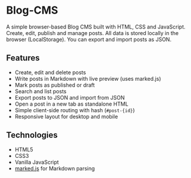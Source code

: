 # Blog-CMS

A simple browser-based Blog CMS built with HTML, CSS and JavaScript.  
Create, edit, publish and manage posts. All data is stored locally in the browser (LocalStorage). You can export and import posts as JSON.

## Features
- Create, edit and delete posts
- Write posts in Markdown with live preview (uses marked.js)
- Mark posts as published or draft
- Search and list posts
- Export posts to JSON and import from JSON
- Open a post in a new tab as standalone HTML
- Simple client-side routing with hash (`#post-{id}`)
- Responsive layout for desktop and mobile

## Technologies
- HTML5
- CSS3
- Vanilla JavaScript
- [marked.js](https://marked.js.org/) for Markdown parsing
